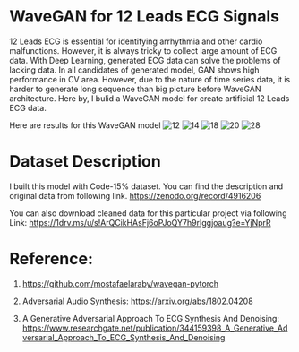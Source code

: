 # WaveGAN for 12 Leads ECG Signals

12 Leads ECG is essential for identifying arrhythmia and other cardio malfunctions. However, it is always tricky to collect large amount of ECG data. With Deep Learning, generated ECG data can solve the problems of lacking data. In all candidates of generated model, GAN shows high performance in CV area. However, due to the nature of time series data, it is harder to generate long sequence than big picture before WaveGAN architecture. Here by, I bulid a WaveGAN model for create artificial 12 Leads ECG data. 

Here are results for this WaveGAN model
![12](https://user-images.githubusercontent.com/76748651/215320318-817564a6-a8a1-4108-81da-65de5e5ec138.png)
![14](https://user-images.githubusercontent.com/76748651/215320319-3bbd9b65-2ebd-48f2-a08b-8dcf8f421a0f.png)
![18](https://user-images.githubusercontent.com/76748651/215320321-49430092-bedc-4f13-89d6-647dd479c81b.png)
![20](https://user-images.githubusercontent.com/76748651/215320323-bf479832-b3be-4c25-bd80-fb6e64063542.png)
![28](https://user-images.githubusercontent.com/76748651/215320325-5407eca0-04e9-464d-bd4a-b303e10d73e9.png)

# Dataset Description 

I built this model with Code-15% dataset. You can find the description and original data from following link.
https://zenodo.org/record/4916206

You can also download cleaned data for this particular project via following Link:
https://1drv.ms/u/s!ArQCikHAsFj6oPJoQY7h9rIggjoaug?e=YjNprR

# Reference:

1. https://github.com/mostafaelaraby/wavegan-pytorch

2. Adversarial Audio Synthesis: https://arxiv.org/abs/1802.04208

3. A Generative Adversarial Approach To ECG Synthesis And Denoising: https://www.researchgate.net/publication/344159398_A_Generative_Adversarial_Approach_To_ECG_Synthesis_And_Denoising
